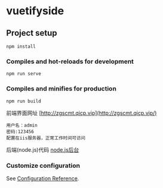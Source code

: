 # vuetifyside

## Project setup
```
npm install
```

### Compiles and hot-reloads for development
```
npm run serve
```

### Compiles and minifies for production
```
npm run build
```
前端界面网址 [http://zgscmt.qicp.vip](http://zgscmt.qicp.vip/)

```
用户名：admin
密码:123456
配置在iis服务器，正常工作时间可访问
```
后端(node.js)代码 [node.js后台](https://github.com/zgscmt/node-express-mysql)

### Customize configuration
See [Configuration Reference](https://cli.vuejs.org/config/).

